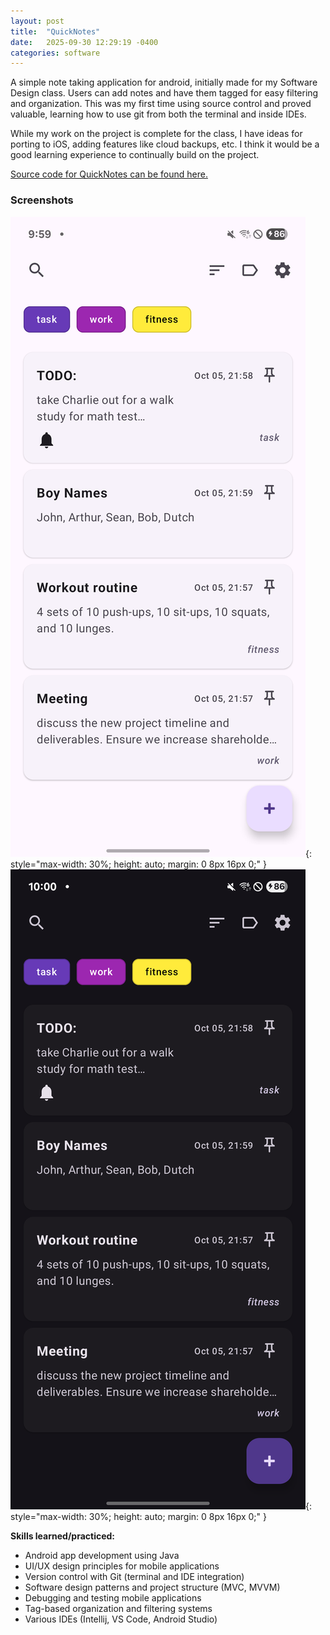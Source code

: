 ```yaml
---
layout: post
title:  "QuickNotes"
date:   2025-09-30 12:29:19 -0400
categories: software
---
```


A simple note taking application for android, initially made for my Software Design class. Users can add notes and have them tagged for easy filtering and organization. This was my first time using source control and proved valuable, learning how to use git from both the terminal and inside IDEs.

While my work on the project is complete for the class, I have ideas for porting to iOS, adding features like cloud backups, etc. I think it would be a good learning experience to continually build on the project.

[Source code for QuickNotes can be found here.](https://github.com/patricksmill/QuickNotes)

### Screenshots

![Screenshot 1](/assets/images/1.png){: style="max-width: 30%; height: auto; margin: 0 8px 16px 0;" }
![Screenshot 2](/assets/images/2.png){: style="max-width: 30%; height: auto; margin: 0 8px 16px 0;" }

**Skills learned/practiced:**

* Android app development using Java
* UI/UX design principles for mobile applications
* Version control with Git (terminal and IDE integration)
* Software design patterns and project structure (MVC, MVVM)
* Debugging and testing mobile applications
* Tag-based organization and filtering systems
* Various IDEs (Intellij, VS Code, Android Studio)
